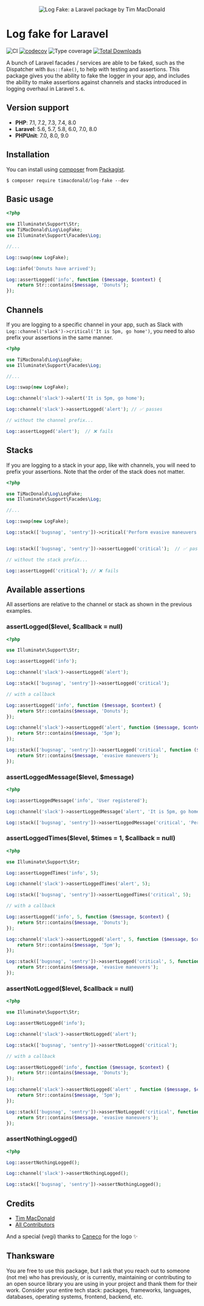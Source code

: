 <p align="center"><img src="/art/header.png" alt="Log Fake: a Laravel package by Tim MacDonald"></p>

# Log fake for Laravel

![CI](https://github.com/timacdonald/log-fake/workflows/CI/badge.svg) [![codecov](https://codecov.io/gh/timacdonald/log-fake/branch/master/graph/badge.svg)](https://codecov.io/gh/timacdonald/log-fake) ![Type coverage](https://shepherd.dev/github/timacdonald/log-fake/coverage.svg) [![Total Downloads](https://poser.pugx.org/timacdonald/log-fake/downloads)](https://packagist.org/packages/timacdonald/log-fake)

A bunch of Laravel facades / services are able to be faked, such as the Dispatcher with `Bus::fake()`, to help with testing and assertions. This package gives you the ability to fake the logger in your app, and includes the ability to make assertions against channels and stacks introduced in logging overhaul in Laravel `5.6`.

## Version support

- **PHP**: 7.1, 7.2, 7.3, 7.4, 8.0
- **Laravel**: 5.6, 5.7, 5.8, 6.0, 7.0, 8.0
- **PHPUnit**: 7.0, 8.0, 9.0

## Installation

You can install using [composer](https://getcomposer.org/) from [Packagist](https://packagist.org/packages/timacdonald/log-fake).

```
$ composer require timacdonald/log-fake --dev
```

## Basic usage

```php
<?php

use Illuminate\Support\Str;
use TiMacDonald\Log\LogFake;
use Illuminate\Support\Facades\Log;

//...

Log::swap(new LogFake);

Log::info('Donuts have arrived');

Log::assertLogged('info', function ($message, $context) {
    return Str::contains($message, 'Donuts');
});
```

## Channels

If you are logging to a specific channel in your app, such as Slack with `Log::channel('slack')->critical('It is 5pm, go home')`, you need to also prefix your assertions in the same manner.

```php
<?php

use TiMacDonald\Log\LogFake;
use Illuminate\Support\Facades\Log;

//...

Log::swap(new LogFake);

Log::channel('slack')->alert('It is 5pm, go home');

Log::channel('slack')->assertLogged('alert'); // ✅ passes

// without the channel prefix...

Log::assertLogged('alert');  // ❌ fails
```

## Stacks

If you are logging to a stack in your app, like with channels, you will need to prefix your assertions. Note that the order of the stack does not matter.

```php
<?php

use TiMacDonald\Log\LogFake;
use Illuminate\Support\Facades\Log;

//...

Log::swap(new LogFake);

Log::stack(['bugsnag', 'sentry'])->critical('Perform evasive maneuvers');


Log::stack(['bugsnag', 'sentry'])->assertLogged('critical');  // ✅ passes

// without the stack prefix...

Log::assertLogged('critical'); // ❌ fails
```

## Available assertions

All assertions are relative to the channel or stack as shown in the previous examples.

### assertLogged($level, $callback = null)

```php
<?php

use Illuminate\Support\Str;

Log::assertLogged('info');

Log::channel('slack')->assertLogged('alert');

Log::stack(['bugsnag', 'sentry'])->assertLogged('critical');

// with a callback

Log::assertLogged('info', function ($message, $context) {
    return Str::contains($message, 'Donuts');
});

Log::channel('slack')->assertLogged('alert', function ($message, $context) {
    return Str::contains($message, '5pm');
});

Log::stack(['bugsnag', 'sentry'])->assertLogged('critical', function ($message, $context) {
    return Str::contains($message, 'evasive maneuvers');
});
```

### assertLoggedMessage($level, $message)

```php
<?php

Log::assertLoggedMessage('info', 'User registered');

Log::channel('slack')->assertLoggedMessage('alert', 'It is 5pm, go home');

Log::stack(['bugsnag', 'sentry'])->assertLoggedMessage('critical', 'Perform evasive maneuvers');
```

### assertLoggedTimes($level, $times = 1, $callback = null)

```php
<?php

use Illuminate\Support\Str;

Log::assertLoggedTimes('info', 5);

Log::channel('slack')->assertLoggedTimes('alert', 5);

Log::stack(['bugsnag', 'sentry'])->assertLoggedTimes('critical', 5);

// with a callback

Log::assertLogged('info', 5, function ($message, $context) {
    return Str::contains($message, 'Donuts');
});

Log::channel('slack')->assertLogged('alert', 5, function ($message, $context) {
    return Str::contains($message, '5pm');
});

Log::stack(['bugsnag', 'sentry'])->assertLogged('critical', 5, function ($message, $context) {
    return Str::contains($message, 'evasive maneuvers');
});
```

### assertNotLogged($level, $callback = null)

```php
<?php

use Illuminate\Support\Str;

Log::assertNotLogged('info');

Log::channel('slack')->assertNotLogged('alert');

Log::stack(['bugsnag', 'sentry'])->assertNotLogged('critical');

// with a callback

Log::assertNotLogged('info', function ($message, $context) {
    return Str::contains($message, 'Donuts');
});

Log::channel('slack')->assertNotLogged('alert' , function ($message, $context) {
    return Str::contains($message, '5pm');
});

Log::stack(['bugsnag', 'sentry'])->assertNotLogged('critical', function ($message, $context) {
    return Str::contains($message, 'evasive maneuvers');
});
```

### assertNothingLogged()

```php
<?php

Log::assertNothingLogged();

Log::channel('slack')->assertNothingLogged();

Log::stack(['bugsnag', 'sentry'])->assertNothingLogged();
```

## Credits

- [Tim MacDonald](https://github.com/timacdonald)
- [All Contributors](../../contributors)

And a special (vegi) thanks to [Caneco](https://twitter.com/caneco) for the logo ✨

## Thanksware

You are free to use this package, but I ask that you reach out to someone (not me) who has previously, or is currently, maintaining or contributing to an open source library you are using in your project and thank them for their work. Consider your entire tech stack: packages, frameworks, languages, databases, operating systems, frontend, backend, etc.
